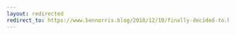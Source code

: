 ```yaml
---
layout: redirected
redirect_to: https://www.bennorris.blog/2018/12/18/finally-decided-to.html
---
```

